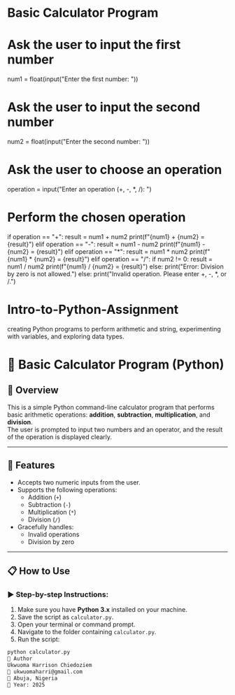 # Basic Calculator Program

# Ask the user to input the first number
num1 = float(input("Enter the first number: "))

# Ask the user to input the second number
num2 = float(input("Enter the second number: "))

# Ask the user to choose an operation
operation = input("Enter an operation (+, -, *, /): ")

# Perform the chosen operation
if operation == "+":
    result = num1 + num2
    print(f"{num1} + {num2} = {result}")
elif operation == "-":
    result = num1 - num2
    print(f"{num1} - {num2} = {result}")
elif operation == "*":
    result = num1 * num2
    print(f"{num1} * {num2} = {result}")
elif operation == "/":
    if num2 != 0:
        result = num1 / num2
        print(f"{num1} / {num2} = {result}")
    else:
        print("Error: Division by zero is not allowed.")
else:
    print("Invalid operation. Please enter +, -, *, or /.")


# Intro-to-Python-Assignment
creating Python programs to perform arithmetic and string, experimenting with variables, and exploring data types.
# 🧮 Basic Calculator Program (Python)

## 📘 Overview

This is a simple Python command-line calculator program that performs basic arithmetic operations: **addition**, **subtraction**, **multiplication**, and **division**.  
The user is prompted to input two numbers and an operator, and the result of the operation is displayed clearly.

---

## 🚀 Features

- Accepts two numeric inputs from the user.
- Supports the following operations:
  - Addition (`+`)
  - Subtraction (`-`)
  - Multiplication (`*`)
  - Division (`/`)
- Gracefully handles:
  - Invalid operations
  - Division by zero

---

## 📋 How to Use

### ▶️ Step-by-step Instructions:

1. Make sure you have **Python 3.x** installed on your machine.
2. Save the script as `calculator.py`.
3. Open your terminal or command prompt.
4. Navigate to the folder containing `calculator.py`.
5. Run the script:

```bash
python calculator.py
👤 Author
Ukwuoma Harrison Chiedoziem
📧 ukwuomaharri@gmail.com
📍 Abuja, Nigeria
📅 Year: 2025




